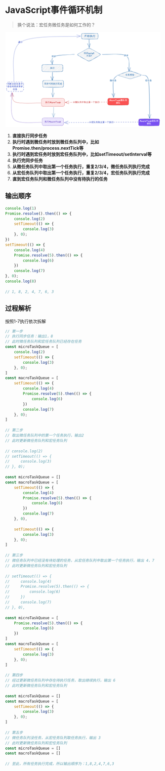 # JavaScript事件循环机制


> 换个说法：宏任务微任务是如何工作的？

<img src="../images/宏任务微任务运行.png" alt="image-宏任务微任务运行" />

1. **直接执行同步任务**
2. **执行时遇到微任务时放到微任务队列中，比如Promise.then/process.nextTick等**
3. **执行时遇到宏任务时放到宏任务队列中，比如setTimeout/setInterval等**
4. **执行完同步任务**
5. **从微任务队列中取出第一个任务执行，重复2/3/4，微任务队列执行完成**
6. **从宏任务队列中取出第一个任务执行，重复2/3/4，宏任务队列执行完成**
7. **直到宏任务队列和微任务队列中没有待执行的任务**

## 输出顺序
```js
console.log(1)
Promise.resolve().then(() => {
    console.log(2)
    setTimeout(() => {
        console.log(3)
    }, 0);
})
setTimeout(() => {
    console.log(4)
    Promise.resolve(5).then(() => {
        console.log(6)
    })
    console.log(7)
}, 0);
console.log(8)

// 1, 8, 2, 4, 7, 6, 3
```

## 过程解析
按照1-7执行依次拆解
```js
// 第一步
// 执行同步任务：输出1，8
// 此时微任务队列和宏任务队列已经存在任务
const microTaskQueue = [
    console.log(2)
    setTimeout(() => {
        console.log(3)
    }, 0);
]
const macroTaskQueue = [
    setTimeout(() => {
        console.log(4)
        Promise.resolve(5).then(() => {
            console.log(6)
        })
        console.log(7)
    }, 0);
]

// 第二步
// 取出微任务队列中的第一个任务执行，输出2
// 此时更新微任务队列和宏任务队列

// console.log(2)
// setTimeout(() => {
//     console.log(3)
// }, 0);

const microTaskQueue = []
const macroTaskQueue = [
    setTimeout(() => {
        console.log(4)
        Promise.resolve(5).then(() => {
            console.log(6)
        })
        console.log(7)
    }, 0),

    setTimeout(() => {
        console.log(3)
    }, 0);
]

// 第三步
// 微任务队列中已经没有待处理的任务，从宏任务队列中取出第一个任务执行，输出 4，7
// 此时更新微任务队列和宏任务队列

// setTimeout(() => {
//     console.log(4)
//     Promise.resolve(5).then(() => {
//         console.log(6)
//     })
//     console.log(7)
// }, 0),

const microTaskQueue = [
    Promise.resolve(5).then(() => {
        console.log(6)
    })
]
const macroTaskQueue = [
    setTimeout(() => {
        console.log(3)
    }, 0);
]

// 第四步
// 经过更新微任务队列中存在待执行任务，取出继续执行，输出 6
// 此时更新微任务队列和宏任务队列

const microTaskQueue = []
const macroTaskQueue = [
    setTimeout(() => {
        console.log(3)
    }, 0);
]

// 第五步
// 微任务队列没任务，从宏任务队列取任务执行，输出 3
// 此时更新微任务队列和宏任务队列
const microTaskQueue = []
const macroTaskQueue = []

// 至此，所有任务执行完成，所以输出顺序为：1,8,2,4,7,6,3
```